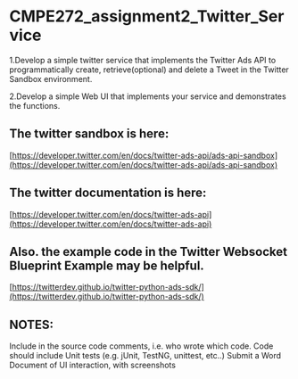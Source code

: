 # CMPE272_assignment2_Twitter_Service
1.Develop a simple twitter service that implements the Twitter Ads API to programmatically create, retrieve(optional) and delete a Tweet in the Twitter Sandbox environment.

2.Develop a simple Web UI that  implements your service and demonstrates the functions.

## The twitter sandbox is here:
[https://developer.twitter.com/en/docs/twitter-ads-api/ads-api-sandbox](https://developer.twitter.com/en/docs/twitter-ads-api/ads-api-sandbox)

## The twitter documentation is here:

[https://developer.twitter.com/en/docs/twitter-ads-api](https://developer.twitter.com/en/docs/twitter-ads-api)

## Also. the example code in the Twitter Websocket Blueprint Example may be helpful.

[https://twitterdev.github.io/twitter-python-ads-sdk/](https://twitterdev.github.io/twitter-python-ads-sdk/)

## NOTES:
Include in the source code comments, i.e. who wrote which code.
Code should include Unit tests (e.g. jUnit, TestNG, unittest, etc..)
Submit a Word Document of UI interaction, with screenshots
